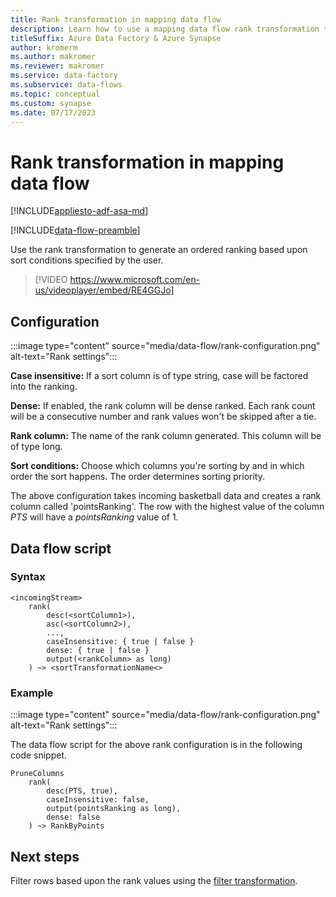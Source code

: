 ```yaml
---
title: Rank transformation in mapping data flow 
description: Learn how to use a mapping data flow rank transformation to generate a ranking column in Azure Data Factory or Synapse Analytics pipelines.
titleSuffix: Azure Data Factory & Azure Synapse
author: kromerm
ms.author: makromer
ms.reviewer: makromer
ms.service: data-factory
ms.subservice: data-flows
ms.topic: conceptual
ms.custom: synapse
ms.date: 07/17/2023
---
```


# Rank transformation in mapping data flow 

[!INCLUDE[appliesto-adf-asa-md](includes/appliesto-adf-asa-md.md)]

[!INCLUDE[data-flow-preamble](includes/data-flow-preamble.md)]

Use the rank transformation to generate an ordered ranking based upon sort conditions specified by the user. 

> [!VIDEO https://www.microsoft.com/en-us/videoplayer/embed/RE4GGJo]

## Configuration

:::image type="content" source="media/data-flow/rank-configuration.png" alt-text="Rank settings":::

**Case insensitive:** If a sort column is of type string, case will be factored into the ranking. 

**Dense:** If enabled, the rank column will be dense ranked. Each rank count will be a consecutive number and rank values won't be skipped after a tie.

**Rank column:** The name of the rank column generated. This column will be of type long.

**Sort conditions:** Choose which columns you're sorting by and in which order the sort happens. The order determines sorting priority.

The above configuration takes incoming basketball data and creates a rank column called 'pointsRanking'. The row with the highest value of the column *PTS* will have a *pointsRanking* value of 1.

## Data flow script

### Syntax

```
<incomingStream>
    rank(
        desc(<sortColumn1>),
        asc(<sortColumn2>),
        ...,
        caseInsensitive: { true | false }
        dense: { true | false }
        output(<rankColumn> as long)
    ) ~> <sortTransformationName<>
```

### Example

:::image type="content" source="media/data-flow/rank-configuration.png" alt-text="Rank settings":::

The data flow script for the above rank configuration is in the following code snippet.

```
PruneColumns
    rank(
        desc(PTS, true),
        caseInsensitive: false,
        output(pointsRanking as long),
        dense: false
    ) ~> RankByPoints
```

## Next steps

Filter rows based upon the rank values using the [filter transformation](data-flow-filter.md).
